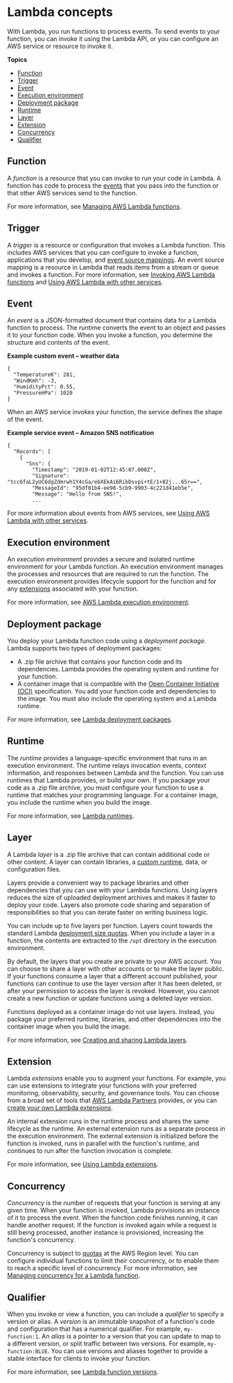 # Lambda concepts<a name="gettingstarted-concepts"></a>

With Lambda, you run functions to process events\. To send events to your function, you can invoke it using the Lambda API, or you can configure an AWS service or resource to invoke it\.

**Topics**
+ [Function](#gettingstarted-concepts-function)
+ [Trigger](#gettingstarted-concepts-trigger)
+ [Event](#gettingstarted-concepts-event)
+ [Execution environment](#gettingstarted-concepts-ee)
+ [Deployment package](#gettingstarted-concepts-dp)
+ [Runtime](#gettingstarted-concepts-runtime)
+ [Layer](#gettingstarted-concepts-layer)
+ [Extension](#gettingstarted-concepts-extensions)
+ [Concurrency](#gettingstarted-concepts-concurrency)
+ [Qualifier](#gettingstarted-concepts-qualifier)

## Function<a name="gettingstarted-concepts-function"></a>

A *function* is a resource that you can invoke to run your code in Lambda\. A function has code to process the [events](#gettingstarted-concepts-event) that you pass into the function or that other AWS services send to the function\.

For more information, see [Managing AWS Lambda functions](lambda-functions.md)\.

## Trigger<a name="gettingstarted-concepts-trigger"></a>

A *trigger* is a resource or configuration that invokes a Lambda function\. This includes AWS services that you can configure to invoke a function, applications that you develop, and [event source mappings](invocation-eventsourcemapping.md)\. An event source mapping is a resource in Lambda that reads items from a stream or queue and invokes a function\. For more information, see [Invoking AWS Lambda functions](lambda-invocation.md) and [Using AWS Lambda with other services](lambda-services.md)\.

## Event<a name="gettingstarted-concepts-event"></a>

An *event* is a JSON\-formatted document that contains data for a Lambda function to process\. The runtime converts the event to an object and passes it to your function code\. When you invoke a function, you determine the structure and contents of the event\.

**Example custom event – weather data**  

```
{
  "TemperatureK": 281,
  "WindKmh": -3,
  "HumidityPct": 0.55,
  "PressureHPa": 1020
}
```

When an AWS service invokes your function, the service defines the shape of the event\.

**Example service event – Amazon SNS notification**  

```
{
  "Records": [
    {
      "Sns": {
        "Timestamp": "2019-01-02T12:45:07.000Z",
        "Signature": "tcc6faL2yUC6dgZdmrwh1Y4cGa/ebXEkAi6RibDsvpi+tE/1+82j...65r==",
        "MessageId": "95df01b4-ee98-5cb9-9903-4c221d41eb5e",
        "Message": "Hello from SNS!",
        ...
```

For more information about events from AWS services, see [Using AWS Lambda with other services](lambda-services.md)\.

## Execution environment<a name="gettingstarted-concepts-ee"></a>

An *execution environment* provides a secure and isolated runtime environment for your Lambda function\. An execution environment manages the processes and resources that are required to run the function\. The execution environment provides lifecycle support for the function and for any [extensions](#gettingstarted-concepts-extensions) associated with your function\.

For more information, see [AWS Lambda execution environment](runtimes-context.md)\.

## Deployment package<a name="gettingstarted-concepts-dp"></a>

You deploy your Lambda function code using a *deployment package*\. Lambda supports two types of deployment packages:
+ A \.zip file archive that contains your function code and its dependencies\. Lambda provides the operating system and runtime for your function\.
+ A container image that is compatible with the [Open Container Initiative \(OCI\)](https://opencontainers.org/) specification\. You add your function code and dependencies to the image\. You must also include the operating system and a Lambda runtime\.

For more information, see [Lambda deployment packages](gettingstarted-package.md)\.

## Runtime<a name="gettingstarted-concepts-runtime"></a>

The *runtime* provides a language\-specific environment that runs in an execution environment\. The runtime relays invocation events, context information, and responses between Lambda and the function\. You can use runtimes that Lambda provides, or build your own\. If you package your code as a \.zip file archive, you must configure your function to use a runtime that matches your programming language\. For a container image, you include the runtime when you build the image\.

For more information, see [Lambda runtimes](lambda-runtimes.md)\.

## Layer<a name="gettingstarted-concepts-layer"></a>

A Lambda *layer* is a \.zip file archive that can contain additional code or other content\. A layer can contain libraries, a [custom runtime](runtimes-custom.md), data, or configuration files\.

Layers provide a convenient way to package libraries and other dependencies that you can use with your Lambda functions\. Using layers reduces the size of uploaded deployment archives and makes it faster to deploy your code\. Layers also promote code sharing and separation of responsibilities so that you can iterate faster on writing business logic\.

You can include up to five layers per function\. Layers count towards the standard Lambda [deployment size quotas](gettingstarted-limits.md)\. When you include a layer in a function, the contents are extracted to the `/opt` directory in the execution environment\.

By default, the layers that you create are private to your AWS account\. You can choose to share a layer with other accounts or to make the layer public\. If your functions consume a layer that a different account published, your functions can continue to use the layer version after it has been deleted, or after your permission to access the layer is revoked\. However, you cannot create a new function or update functions using a deleted layer version\.

Functions deployed as a container image do not use layers\. Instead, you package your preferred runtime, libraries, and other dependencies into the container image when you build the image\.

For more information, see [Creating and sharing Lambda layers](configuration-layers.md)\.

## Extension<a name="gettingstarted-concepts-extensions"></a>

Lambda *extensions* enable you to augment your functions\. For example, you can use extensions to integrate your functions with your preferred monitoring, observability, security, and governance tools\. You can choose from a broad set of tools that [AWS Lambda Partners](http://aws.amazon.com/lambda/partners/) provides, or you can [create your own Lambda extensions](runtimes-extensions-api.md)\.

An internal extension runs in the runtime process and shares the same lifecycle as the runtime\. An external extension runs as a separate process in the execution environment\. The external extension is initialized before the function is invoked, runs in parallel with the function's runtime, and continues to run after the function invocation is complete\.

For more information, see [Using Lambda extensions](using-extensions.md)\.

## Concurrency<a name="gettingstarted-concepts-concurrency"></a>

*Concurrency* is the number of requests that your function is serving at any given time\. When your function is invoked, Lambda provisions an instance of it to process the event\. When the function code finishes running, it can handle another request\. If the function is invoked again while a request is still being processed, another instance is provisioned, increasing the function's concurrency\.

Concurrency is subject to [quotas](gettingstarted-limits.md) at the AWS Region level\. You can configure individual functions to limit their concurrency, or to enable them to reach a specific level of concurrency\. For more information, see [Managing concurrency for a Lambda function](configuration-concurrency.md)\.

## Qualifier<a name="gettingstarted-concepts-qualifier"></a>

When you invoke or view a function, you can include a *qualifier* to specify a version or alias\. A *version* is an immutable snapshot of a function's code and configuration that has a numerical qualifier\. For example, `my-function:1`\. An *alias* is a pointer to a version that you can update to map to a different version, or split traffic between two versions\. For example, `my-function:BLUE`\. You can use versions and aliases together to provide a stable interface for clients to invoke your function\.

For more information, see [Lambda function versions](configuration-versions.md)\.